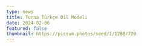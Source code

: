 ```yaml
---
type: news
title: Turna Türkçe Dil Modeli
date: 2024-02-06
featured: false
thumbnail: https://picsum.photos/seed/1/1280/720
---
```

